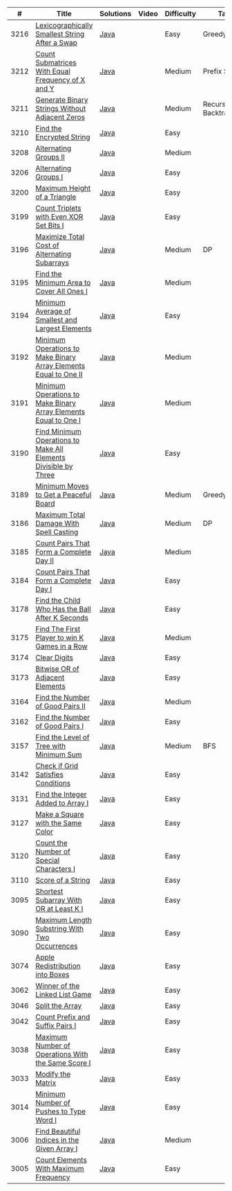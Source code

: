 | #    | Title                                                                                                                                                               | Solutions                                                                                                                         | Video                                                                         | Difficulty | Tag                                                                  
|------|---------------------------------------------------------------------------------------------------------------------------------------------------------------------|-----------------------------------------------------------------------------------------------------------------------------------|-------------------------------------------------------------------------------|------------|----------------------------------------------------------------------
| 3216 | [Lexicographically Smallest String After a Swap](https://leetcode.com/problems/lexicographically-smallest-string-after-a-swap/)                                                                                       | [Java](https://github.com/fishercoder1534/Leetcode/blob/master/src/main/java/com/fishercoder/solutions/fourththousand/_3216.java) |                                                                               | Easy       | Greedy
| 3212 | [Count Submatrices With Equal Frequency of X and Y](https://leetcode.com/problems/count-submatrices-with-equal-frequency-of-x-and-y/)                                                                                       | [Java](https://github.com/fishercoder1534/Leetcode/blob/master/src/main/java/com/fishercoder/solutions/fourththousand/_3212.java) |                                                                               | Medium     | Prefix Sum
| 3211 | [Generate Binary Strings Without Adjacent Zeros](https://leetcode.com/problems/generate-binary-strings-without-adjacent-zeros/)                                                                                       | [Java](https://github.com/fishercoder1534/Leetcode/blob/master/src/main/java/com/fishercoder/solutions/fourththousand/_3211.java) |                                                                               | Medium     | Recursion, Backtracking
| 3210 | [Find the Encrypted String](https://leetcode.com/problems/find-the-encrypted-string/)                                                                                       | [Java](https://github.com/fishercoder1534/Leetcode/blob/master/src/main/java/com/fishercoder/solutions/fourththousand/_3210.java) |                                                                               | Easy       |
| 3208 | [Alternating Groups II](https://leetcode.com/problems/alternating-groups-ii/)                                                                                       | [Java](https://github.com/fishercoder1534/Leetcode/blob/master/src/main/java/com/fishercoder/solutions/fourththousand/_3208.java) |                                                                               | Medium     |
| 3206 | [Alternating Groups I](https://leetcode.com/problems/alternating-groups-i/)                                                                                         | [Java](https://github.com/fishercoder1534/Leetcode/blob/master/src/main/java/com/fishercoder/solutions/fourththousand/_3206.java) |                                                                               | Easy       |
| 3200 | [Maximum Height of a Triangle](https://leetcode.com/problems/maximum-height-of-a-triangle/)                                                                         | [Java](https://github.com/fishercoder1534/Leetcode/blob/master/src/main/java/com/fishercoder/solutions/fourththousand/_3200.java) |                                                                               | Easy       |
| 3199 | [Count Triplets with Even XOR Set Bits I](https://leetcode.com/problems/count-triplets-with-even-xor-set-bits-i/)                                                   | [Java](https://github.com/fishercoder1534/Leetcode/blob/master/src/main/java/com/fishercoder/solutions/fourththousand/_3199.java) |                                                                               | Easy       |
| 3196 | [Maximize Total Cost of Alternating Subarrays](https://leetcode.com/problems/maximize-total-cost-of-alternating-subarrays/)                                         | [Java](https://github.com/fishercoder1534/Leetcode/blob/master/src/main/java/com/fishercoder/solutions/fourththousand/_3196.java) |                                                                               | Medium     |DP
| 3195 | [Find the Minimum Area to Cover All Ones I](https://leetcode.com/problems/find-the-minimum-area-to-cover-all-ones-i/)                                               | [Java](https://github.com/fishercoder1534/Leetcode/blob/master/src/main/java/com/fishercoder/solutions/fourththousand/_3195.java) |                                                                               | Medium     |
| 3194 | [Minimum Average of Smallest and Largest Elements](https://leetcode.com/problems/minimum-average-of-smallest-and-largest-elements/)                                 | [Java](https://github.com/fishercoder1534/Leetcode/blob/master/src/main/java/com/fishercoder/solutions/fourththousand/_3194.java) |                                                                               | Easy       |
| 3192 | [Minimum Operations to Make Binary Array Elements Equal to One II](https://leetcode.com/problems/minimum-operations-to-make-binary-array-elements-equal-to-one-ii/) | [Java](https://github.com/fishercoder1534/Leetcode/blob/master/src/main/java/com/fishercoder/solutions/fourththousand/_3192.java) |                                                                               | Medium     |
| 3191 | [Minimum Operations to Make Binary Array Elements Equal to One I](https://leetcode.com/problems/minimum-operations-to-make-binary-array-elements-equal-to-one-i/)   | [Java](https://github.com/fishercoder1534/Leetcode/blob/master/src/main/java/com/fishercoder/solutions/fourththousand/_3191.java) |                                                                               | Medium     |
| 3190 | [Find Minimum Operations to Make All Elements Divisible by Three](https://leetcode.com/problems/find-minimum-operations-to-make-all-elements-divisible-by-three/)   | [Java](https://github.com/fishercoder1534/Leetcode/blob/master/src/main/java/com/fishercoder/solutions/fourththousand/_3190.java) |                                                                               | Easy       |
| 3189 | [Minimum Moves to Get a Peaceful Board](https://leetcode.com/problems/minimum-moves-to-get-a-peaceful-board/)                                                       | [Java](https://github.com/fishercoder1534/Leetcode/blob/master/src/main/java/com/fishercoder/solutions/fourththousand/_3186.java) |                                                                               | Medium     | Greedy
| 3186 | [Maximum Total Damage With Spell Casting](https://leetcode.com/problems/maximum-total-damage-with-spell-casting/)                                                   | [Java](https://github.com/fishercoder1534/Leetcode/blob/master/src/main/java/com/fishercoder/solutions/fourththousand/_3186.java) |                                                                               | Medium     | DP
| 3185 | [Count Pairs That Form a Complete Day II](https://leetcode.com/problems/count-pairs-that-form-a-complete-day-ii/)                                                   | [Java](https://github.com/fishercoder1534/Leetcode/blob/master/src/main/java/com/fishercoder/solutions/fourththousand/_3185.java) |                                                                               | Medium     |
| 3184 | [Count Pairs That Form a Complete Day I](https://leetcode.com/problems/count-pairs-that-form-a-complete-day-i/)                                                     | [Java](https://github.com/fishercoder1534/Leetcode/blob/master/src/main/java/com/fishercoder/solutions/fourththousand/_3184.java) |                                                                               | Easy       |
| 3178 | [Find the Child Who Has the Ball After K Seconds](https://leetcode.com/problems/find-the-child-who-has-the-ball-after-k-seconds/)                                   | [Java](https://github.com/fishercoder1534/Leetcode/blob/master/src/main/java/com/fishercoder/solutions/fourththousand/_3178.java) |                                                                               | Easy       |
| 3175 | [Find The First Player to win K Games in a Row](https://leetcode.com/problems/find-the-first-player-to-win-k-games-in-a-row/)                                       | [Java](https://github.com/fishercoder1534/Leetcode/blob/master/src/main/java/com/fishercoder/solutions/fourththousand/_3175.java) |                                                                               | Medium     |
| 3174 | [Clear Digits](https://leetcode.com/problems/clear-digits/)                                                                                                         | [Java](https://github.com/fishercoder1534/Leetcode/blob/master/src/main/java/com/fishercoder/solutions/fourththousand/_3174.java) |                                                                               | Easy       |
| 3173 | [Bitwise OR of Adjacent Elements](https://leetcode.com/problems/bitwise-or-of-adjacent-elements/)                                                                                                         | [Java](https://github.com/fishercoder1534/Leetcode/blob/master/src/main/java/com/fishercoder/solutions/fourththousand/_3173.java) |                                                                               | Easy       |
| 3164 | [Find the Number of Good Pairs II](https://leetcode.com/problems/find-the-number-of-good-pairs-ii/)                                                                 | [Java](https://github.com/fishercoder1534/Leetcode/blob/master/src/main/java/com/fishercoder/solutions/fourththousand/_3164.java) |                                                                               | Medium     |
| 3162 | [Find the Number of Good Pairs I](https://leetcode.com/problems/find-the-number-of-good-pairs-i/)                                                                   | [Java](https://github.com/fishercoder1534/Leetcode/blob/master/src/main/java/com/fishercoder/solutions/fourththousand/_3162.java) |                                                                               | Easy       |
| 3157 | [Find the Level of Tree with Minimum Sum](https://leetcode.com/problems/find-the-level-of-tree-with-minimum-sum/)                                                   | [Java](https://github.com/fishercoder1534/Leetcode/blob/master/src/main/java/com/fishercoder/solutions/fourththousand/_3157.java) |                                                                               | Medium     |BFS
| 3142 | [Check if Grid Satisfies Conditions](https://leetcode.com/problems/check-if-grid-satisfies-conditions/)                                                               | [Java](https://github.com/fishercoder1534/Leetcode/blob/master/src/main/java/com/fishercoder/solutions/fourththousand/_3142.java) |                                                                               | Easy       |
| 3131 | [Find the Integer Added to Array I](https://leetcode.com/problems/find-the-integer-added-to-array-i/)                                                               | [Java](https://github.com/fishercoder1534/Leetcode/blob/master/src/main/java/com/fishercoder/solutions/fourththousand/_3131.java) |                                                                               | Easy       |
| 3127 | [Make a Square with the Same Color](https://leetcode.com/problems/make-a-square-with-the-same-color/)                                                               | [Java](https://github.com/fishercoder1534/Leetcode/blob/master/src/main/java/com/fishercoder/solutions/fourththousand/_3127.java) |                                                                               | Easy       |
| 3120 | [Count the Number of Special Characters I](https://leetcode.com/problems/count-the-number-of-special-characters-i/)                                                 | [Java](https://github.com/fishercoder1534/Leetcode/blob/master/src/main/java/com/fishercoder/solutions/fourththousand/_3120.java) |                                                                               | Easy       |
| 3110 | [Score of a String](https://leetcode.com/problems/score-of-a-string/)                                                 | [Java](https://github.com/fishercoder1534/Leetcode/blob/master/src/main/java/com/fishercoder/solutions/fourththousand/_3110.java) |                                                                               | Easy       |
| 3095 | [Shortest Subarray With OR at Least K I](https://leetcode.com/problems/shortest-subarray-with-or-at-least-k-i/)                                                                                                   | [Java](https://github.com/fishercoder1534/Leetcode/blob/master/src/main/java/com/fishercoder/solutions/fourththousand/_3095.java) |                                                                               | Easy       |
| 3090 | [Maximum Length Substring With Two Occurrences](https://leetcode.com/problems/maximum-length-substring-with-two-occurrences/)                                                                                                   | [Java](https://github.com/fishercoder1534/Leetcode/blob/master/src/main/java/com/fishercoder/solutions/fourththousand/_3090.java) |                                                                               | Easy       |
| 3074 | [Apple Redistribution into Boxes](https://leetcode.com/problems/apple-redistribution-into-boxes/)                                                                                                   | [Java](https://github.com/fishercoder1534/Leetcode/blob/master/src/main/java/com/fishercoder/solutions/fourththousand/_3074.java) |                                                                               | Easy       |
| 3062 | [Winner of the Linked List Game](https://leetcode.com/problems/winner-of-the-linked-list-game/)                                                                                                   | [Java](https://github.com/fishercoder1534/Leetcode/blob/master/src/main/java/com/fishercoder/solutions/fourththousand/_3062.java) |                                                                               | Easy       |
| 3046 | [Split the Array](https://leetcode.com/problems/split-the-array/)                                                                                                   | [Java](https://github.com/fishercoder1534/Leetcode/blob/master/src/main/java/com/fishercoder/solutions/fourththousand/_3046.java) |                                                                               | Easy       |
| 3042 | [Count Prefix and Suffix Pairs I](https://leetcode.com/problems/count-prefix-and-suffix-pairs-i/)                                                                   | [Java](https://github.com/fishercoder1534/Leetcode/blob/master/src/main/java/com/fishercoder/solutions/fourththousand/_3042.java) |                                                                               | Easy       |
| 3038 | [Maximum Number of Operations With the Same Score I](https://leetcode.com/problems/maximum-number-of-operations-with-the-same-score-i/)                             | [Java](https://github.com/fishercoder1534/Leetcode/blob/master/src/main/java/com/fishercoder/solutions/fourththousand/_3038.java) |                                                                               | Easy       |
| 3033 | [Modify the Matrix](https://leetcode.com/problems/modify-the-matrix/)                                                                                               | [Java](https://github.com/fishercoder1534/Leetcode/blob/master/src/main/java/com/fishercoder/solutions/fourththousand/_3033.java) |                                                                               | Easy       |
| 3014 | [Minimum Number of Pushes to Type Word I](https://leetcode.com/problems/minimum-number-of-pushes-to-type-word-i/)                                           | [Java](https://github.com/fishercoder1534/Leetcode/blob/master/src/main/java/com/fishercoder/solutions/fourththousand/_3014.java) |                                                                               | Easy       |
| 3006 | [Find Beautiful Indices in the Given Array I](https://leetcode.com/problems/find-beautiful-indices-in-the-given-array-i/)                                           | [Java](https://github.com/fishercoder1534/Leetcode/blob/master/src/main/java/com/fishercoder/solutions/fourththousand/_3006.java) |                                                                               | Medium     |
| 3005 | [Count Elements With Maximum Frequency](https://leetcode.com/problems/count-elements-with-maximum-frequency/)                                                       | [Java](https://github.com/fishercoder1534/Leetcode/blob/master/src/main/java/com/fishercoder/solutions/fourththousand/_3005.java) |                                                                               | Easy       |
